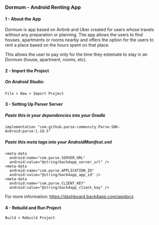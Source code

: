 ### Dormum - Android Renting App

####  1 - About the App
Dormum is app based on Airbnb and Uber created for users whose travels without any preparation or planning.
The app allows the users to find houses, apartments or rooms nearby and offers the option for the users to rent a place based on the hours spent on that place.

This allows the user to pay only for the time they estemate to stay in an Dormum (house, apartment, rooms, etc).

#### 2 - Import the Project
#####    On Android Studio:
```
File > New > Import Project
```

#### 3 - Setting Up Parser Server
##### Paste this in your dependencies into your Gradle
```
implementation "com.github.parse-community.Parse-SDK-Android:parse:1.18.5"
```

##### Paste this meta tags into your AndroidManifest.xml
```
<meta-data
  android:name="com.parse.SERVER_URL"
  android:value="@string/back4app_server_url" />
<meta-data
  android:name="com.parse.APPLICATION_ID"
  android:value="@string/back4app_app_id" />
<meta-data
  android:name="com.parse.CLIENT_KEY"
  android:value="@string/back4app_client_key" />
```
For more information: https://dashboard.back4app.com/apidocs
#### 4 - Rebuild and Run Project

```
Build > Rebuild Project
```
